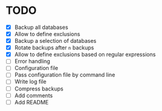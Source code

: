 # TODO

- [x] Backup all databases
- [x] Allow to define exclusions
- [x] Backup a selection of databases
- [x] Rotate backups after `n` backups
- [x] Allow to define exclusions based on regular expressions
- [ ] Error handling
- [ ] Configuration file
- [ ] Pass configuration file by command line
- [ ] Write log file
- [ ] Compress backups
- [ ] Add comments
- [ ] Add README